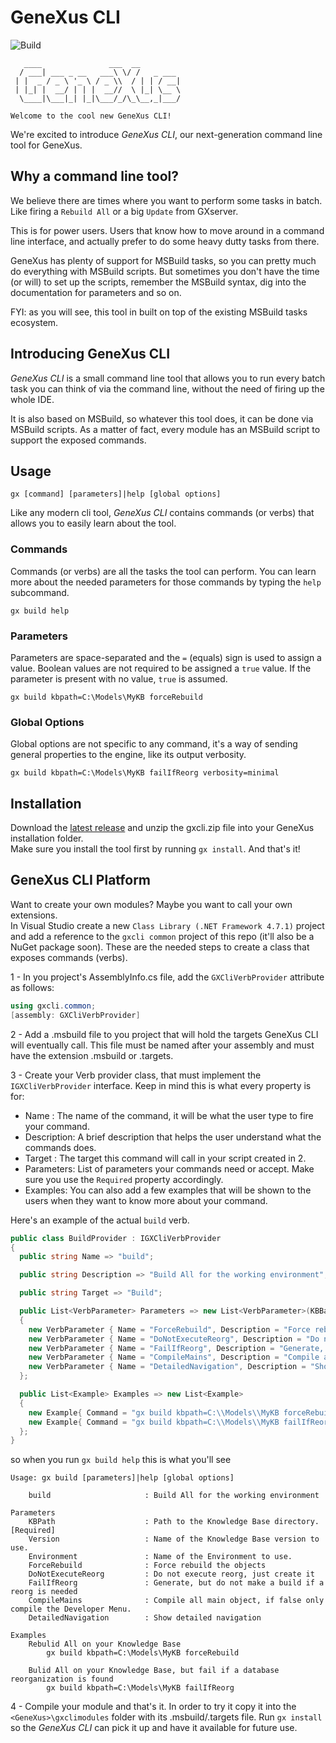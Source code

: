 # GeneXus CLI
![Build](https://github.com/sebagomez/gxcli/workflows/Build/badge.svg?branch=master&event=push)
```
   ____               ___  __
  / ___| ___ _ __   ___\ \/ /   _ ___
 | |  _ / _ \ '_ \ / _ \\  / | | / __|
 | |_| |  __/ | | |  __//  \ |_| \__ \
  \____|\___|_| |_|\___/_/\_\__,_|___/

Welcome to the cool new GeneXus CLI!
```

We're excited to introduce *GeneXus CLI*, our next-generation command line tool for GeneXus.

## Why a command line tool?

We believe there are times where you want to perform some tasks in batch. Like firing a `Rebuild All` or a big `Update` from GXserver.

This is for power users. Users that know how to move around in a command line interface, and actually prefer to do some heavy dutty tasks from there. 

GeneXus has plenty of support for MSBuild tasks, so you can pretty much do everything with MSBuild scripts. But sometimes you don't have the time (or will) to set up the scripts, remember the MSBuild syntax, dig into the documentation for parameters and so on.

FYI: as you will see, this tool in built on top of the existing MSBuild tasks ecosystem.

## Introducing GeneXus CLI

*GeneXus CLI* is a small command line tool that allows you to run every batch task you can think of via the command line, without the need of firing up the whole IDE.

It is also based on MSBuild, so whatever this tool does, it can be done via MSBuild scripts. As a matter of fact, every module has an MSBuild script to support the exposed commands.


## Usage

```
gx [command] [parameters]|help [global options]
```

Like any modern cli tool, *GeneXus CLI* contains commands (or verbs) that allows you to easily learn about the tool.

### Commands
Commands (or verbs) are all the tasks the tool can perform. You can learn more about the needed parameters for those commands by typing the `help` subcommand.
```
gx build help
```

### Parameters
Parameters are space-separated and the `=` (equals) sign is used to assign a value. Boolean values are not required to be assigned a `true` value. If the parameter is present with no value, `true` is assumed.
```
gx build kbpath=C:\Models\MyKB forceRebuild
```

### Global Options
Global options are not specific to any command, it's a way of sending general properties to the engine, like its output verbosity.
```
gx build kbpath=C:\Models\MyKB failIfReorg verbosity=minimal
```


## Installation
Download the [latest release](https://github.com/sebagomez/gxcli/releases/latest) and unzip the gxcli.zip file into your GeneXus installation folder.  
Make sure you install the tool first by running `gx install`. And that's it!


## GeneXus CLI Platform
Want to create your own modules? Maybe you want to call your own extensions.  
In Visual Studio create a new `Class Library (.NET Framework 4.7.1)` project and add a reference to the `gxcli common` project of this repo (it'll also be a NuGet package soon).
These are the needed steps to create a class that exposes commands (verbs).  

1 - In you project's AssemblyInfo.cs file, add the `GXCliVerbProvider` attribute as follows:

```c#
using gxcli.common;
[assembly: GXCliVerbProvider]
```

2 - Add a .msbuild file to you project that will hold the targets GeneXus CLI will eventually call. This file must be named after your assembly and must have the extension .msbuild or .targets.

3 - Create your Verb provider class, that must implement the `IGXCliVerbProvider` interface. Keep in mind this is what every property is for:

- Name : The name of the command, it will be what the user type to fire your command.
- Description: A brief description that helps the user understand what the commands does.
- Target : The target this command will call in your script created in 2.
- Parameters: List of parameters your commands need or accept. Make sure you use the `Required` property accordingly.
- Examples: You can also add a few examples that will be shown to the users when they want to know more about your command.

Here's an example of the actual `build` verb.
```cs
public class BuildProvider : IGXCliVerbProvider
{
  public string Name => "build";

  public string Description => "Build All for the working environment";

  public string Target => "Build";

  public List<VerbParameter> Parameters => new List<VerbParameter>(KBBasedVerbProvider.KBParameters)
  {
    new VerbParameter { Name = "ForceRebuild", Description = "Force rebuild the objects" },
    new VerbParameter { Name = "DoNotExecuteReorg", Description = "Do not execute reorg, just create it" },
    new VerbParameter { Name = "FailIfReorg", Description = "Generate, but do not make a build if a reorg is needed" },
    new VerbParameter { Name = "CompileMains", Description = "Compile all main object, if false only compile the Developer Menu." },
    new VerbParameter { Name = "DetailedNavigation", Description = "Show detailed navigation" },
  };

  public List<Example> Examples => new List<Example>
  {
    new Example{ Command = "gx build kbpath=C:\\Models\\MyKB forceRebuild", Description = "Rebulid All on your Knowledge Base" }, 
    new Example{ Command = "gx build kbpath=C:\\Models\\MyKB failIfReorg", Description = "Bulid All on your Knowledge Base, but fail if a database reorganization is found" }
  };
}
```
so when you run `gx build help` this is what you'll see  
```
Usage: gx build [parameters]|help [global options]

    build                     : Build All for the working environment

Parameters
    KBPath                    : Path to the Knowledge Base directory. [Required]
    Version                   : Name of the Knowledge Base version to use.
    Environment               : Name of the Environment to use.
    ForceRebuild              : Force rebuild the objects
    DoNotExecuteReorg         : Do not execute reorg, just create it
    FailIfReorg               : Generate, but do not make a build if a reorg is needed
    CompileMains              : Compile all main object, if false only compile the Developer Menu.
    DetailedNavigation        : Show detailed navigation

Examples
    Rebulid All on your Knowledge Base
        gx build kbpath=C:\Models\MyKB forceRebuild

    Bulid All on your Knowledge Base, but fail if a database reorganization is found
        gx build kbpath=C:\Models\MyKB failIfReorg
```

4 - Compile your module and that's it. In order to try it copy it into the `<GeneXus>\gxclimodules` folder with its .msbuild/.targets file. Run `gx install` so the *GeneXus CLI* can pick it up and have it available for future use.
